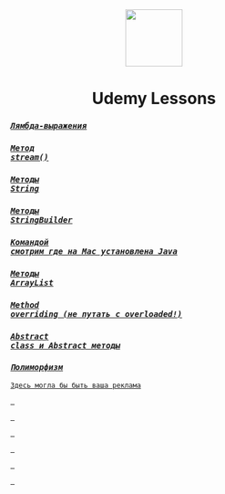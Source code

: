 <div id="header" align="center">
  <img src="https://media.giphy.com/media/M9gbBd9nbDrOTu1Mqx/giphy.gif" width="100"/>
</div>

<div align="center">
  <h1>Udemy Lessons</h1>
</div>







### _*<code>[Лямбда-выражения](https://github.com/Kulik129/UdemyLessons/commit/2c793cfb98f1bf851710c53a8a65b51688443bdc?short_path=88beb20#diff-88beb20d9dd8c1293bdd0fc7435a2c94ea45d816b3ffc5158877626738569a15) </code>*_

### _*<code>[Метод stream()](https://github.com/Kulik129/UdemyLessons/commit/91c1b4bdaff7382190c762d669e0a3261ed7ff1d?short_path=3188ec9#diff-3188ec9dafad4f188085efd99013d7181b1b834e4a13c7f6fa2bfdb2fd100c98)</code>*_

### _*<code>[Методы String](https://github.com/Kulik129/UdemyLessons/blob/master/src/main/java/org/example/core/lesson16/methodsString.md)</code>*_

### _*<code>[Методы StringBuilder](https://github.com/Kulik129/UdemyLessons/blob/master/src/main/java/org/example/core/lesson17/methodsStringBuilder.md)</code>*_

### _*<code>[Командой смотрим где на Mac установлена Java](https://github.com/Kulik129/UdemyLessons/blob/master/src/main/java/org/example/core/lesson20/comandLine.md)</code>*_

### _*<code>[Методы ArrayList](https://github.com/Kulik129/UdemyLessons/blob/master/src/main/java/org/example/core/lesson21/methodsArrayList.md)</code>*_

### _*<code>[Method overriding (не путать с overloaded!)](https://github.com/Kulik129/UdemyLessons/blob/master/src/main/java/org/example/core/lesson23/notes.md)</code>*_

### _*<code>[Abstract class и Abstract методы](https://github.com/Kulik129/UdemyLessons/blob/master/src/main/java/org/example/core/lesson24/numbs.md)</code>*_

### _*<code>[Полиморфизм](https://github.com/Kulik129/UdemyLessons/blob/master/src/main/java/org/example/core/lesson25/polimorfizm.md)</code>*_

<code>[Здесь могла бы быть ваша реклама]()</code>

<code>[            ]()</code>

<code>[           ]()</code>

<code>[          ]()</code>

<code>[         ]()</code>

<code>[        ]()</code>

<code>[       ]()</code>
